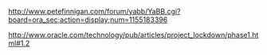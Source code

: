 <http://www.petefinnigan.com/forum/yabb/YaBB.cgi?board=ora_sec;action=display;num=1155183396>

<http://www.oracle.com/technology/pub/articles/project_lockdown/phase1.html#1.2>